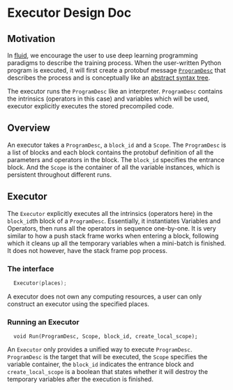 # Executor Design Doc

## Motivation
In [fluid](https://github.com/PaddlePaddle/Paddle/blob/develop/doc/fluid/design/motivation/fluid.md), we encourage the user to use deep learning programming paradigms to describe the training process. When the user-written Python program is executed, it will first create a protobuf message
[`ProgramDesc`](https://github.com/PaddlePaddle/Paddle/blob/a91efdde6910ce92a78e3aa7157412c4c88d9ee8/paddle/framework/framework.proto#L145) that describes the process and is conceptually like an [abstract syntax tree](https://en.wikipedia.org/wiki/Abstract_syntax_tree).

The executor runs the `ProgramDesc` like an interpreter. `ProgramDesc` contains the intrinsics (operators in this case) and variables which will be used, executor explicitly executes the stored precompiled code.

## Overview

An executor takes a `ProgramDesc`, a `block_id` and a `Scope`.  The `ProgramDesc` is a list of blocks and each block contains the protobuf definition of all the parameters and operators in the block. The `block_id` specifies the entrance block. And the `Scope` is the container of all the variable instances, which is persistent throughout different runs.

## Executor

The `Executor` explicitly executes all the intrinsics (operators here) in the `block_id`th block of a `ProgramDesc`. Essentially, it instantiates Variables and Operators, then runs all the operators in sequence one-by-one.
It is very similar to how a push stack frame works when entering a block, following which it cleans up all the temporary variables when a mini-batch is finished. It does not however, have the stack frame pop process.

### The interface
```c++
  Executor(places);
```
A executor does not own any computing resources, a user can only construct an executor using the specified places.

### Running an Executor

```
  void Run(ProgramDesc, Scope, block_id, create_local_scope);
```
An `Executor` only provides a unified way to execute `ProgramDesc`. `ProgramDesc` is the target that will be executed, the `Scope` specifies the variable container, the `block_id` indicates the entrance block and `create_local_scope` is a boolean that states whether it will destroy the temporary variables after the execution is finished.
